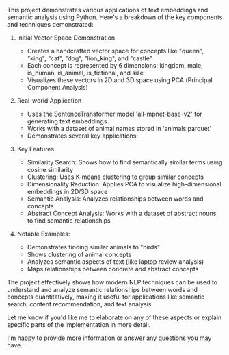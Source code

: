 This project demonstrates various applications of text embeddings and semantic analysis using Python. Here's a breakdown of the key components and techniques demonstrated:

1. Initial Vector Space Demonstration
   - Creates a handcrafted vector space for concepts like "queen", "king", "cat", "dog", "lion_king", and "castle"
   - Each concept is represented by 6 dimensions: kingdom, male, is_human, is_animal, is_fictional, and size
   - Visualizes these vectors in 2D and 3D space using PCA (Principal Component Analysis)

2. Real-world Application
   - Uses the SentenceTransformer model 'all-mpnet-base-v2' for generating text embeddings
   - Works with a dataset of animal names stored in 'animals.parquet'
   - Demonstrates several key applications:

3. Key Features:
   - Similarity Search: Shows how to find semantically similar terms using cosine similarity
   - Clustering: Uses K-means clustering to group similar concepts
   - Dimensionality Reduction: Applies PCA to visualize high-dimensional embeddings in 2D/3D space
   - Semantic Analysis: Analyzes relationships between words and concepts
   - Abstract Concept Analysis: Works with a dataset of abstract nouns to find semantic relationships

4. Notable Examples:
   - Demonstrates finding similar animals to "birds"
   - Shows clustering of animal concepts
   - Analyzes semantic aspects of text (like laptop review analysis)
   - Maps relationships between concrete and abstract concepts

The project effectively shows how modern NLP techniques can be used to understand and analyze semantic relationships between words and concepts quantitatively, making it useful for applications like semantic search, content recommendation, and text analysis.

Let me know if you'd like me to elaborate on any of these aspects or explain specific parts of the implementation in more detail. 

I'm happy to provide more information or answer any questions you may have.

